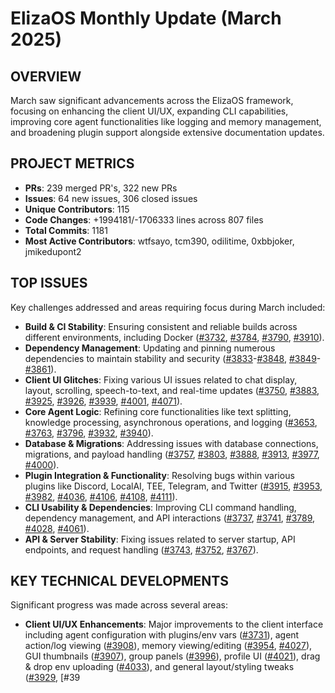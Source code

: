 # ElizaOS Monthly Update (March 2025)

## OVERVIEW

March saw significant advancements across the ElizaOS framework, focusing on enhancing the client UI/UX, expanding CLI capabilities, improving core agent functionalities like logging and memory management, and broadening plugin support alongside extensive documentation updates.

## PROJECT METRICS

*   **PRs**: 239 merged PR's, 322 new PRs
*   **Issues**: 64 new issues, 306 closed issues
*   **Unique Contributors**: 115
*   **Code Changes**: +1994181/-1706333 lines across 807 files
*   **Total Commits**: 1181
*   **Most Active Contributors**: wtfsayo, tcm390, odilitime, 0xbbjoker, jmikedupont2

## TOP ISSUES

Key challenges addressed and areas requiring focus during March included:

*   **Build & CI Stability**: Ensuring consistent and reliable builds across different environments, including Docker ([#3732](https://github.com/elizaos/eliza/pull/3732), [#3784](https://github.com/elizaos/eliza/pull/3784), [#3790](https://github.com/elizaos/eliza/pull/3790), [#3910](https://github.com/elizaos/eliza/pull/3910)).
*   **Dependency Management**: Updating and pinning numerous dependencies to maintain stability and security ([#3833](https://github.com/elizaos/eliza/pull/3833)-[#3848](https://github.com/elizaos/eliza/pull/3848), [#3849](https://github.com/elizaos/eliza/pull/3849)-[#3861](https://github.com/elizaos/eliza/pull/3861)).
*   **Client UI Glitches**: Fixing various UI issues related to chat display, layout, scrolling, speech-to-text, and real-time updates ([#3750](https://github.com/elizaos/eliza/pull/3750), [#3883](https://github.com/elizaos/eliza/pull/3883), [#3925](https://github.com/elizaos/eliza/pull/3925), [#3926](https://github.com/elizaos/eliza/pull/3926), [#3939](https://github.com/elizaos/eliza/pull/3939), [#4001](https://github.com/elizaos/eliza/pull/4001), [#4071](https://github.com/elizaos/eliza/pull/4071)).
*   **Core Agent Logic**: Refining core functionalities like text splitting, knowledge processing, asynchronous operations, and logging ([#3653](https://github.com/elizaos/eliza/pull/3653), [#3763](https://github.com/elizaos/eliza/pull/3763), [#3796](https://github.com/elizaos/eliza/pull/3796), [#3932](https://github.com/elizaos/eliza/pull/3932), [#3940](https://github.com/elizaos/eliza/pull/3940)).
*   **Database & Migrations**: Addressing issues with database connections, migrations, and payload handling ([#3757](https://github.com/elizaos/eliza/pull/3757), [#3803](https://github.com/elizaos/eliza/pull/3803), [#3888](https://github.com/elizaos/eliza/pull/3888), [#3913](https://github.com/elizaos/eliza/pull/3913), [#3977](https://github.com/elizaos/eliza/pull/3977), [#4000](https://github.com/elizaos/eliza/pull/4000)).
*   **Plugin Integration & Functionality**: Resolving bugs within various plugins like Discord, LocalAI, TEE, Telegram, and Twitter ([#3915](https://github.com/elizaos/eliza/pull/3915), [#3953](https://github.com/elizaos/eliza/pull/3953), [#3982](https://github.com/elizaos/eliza/pull/3982), [#4036](https://github.com/elizaos/eliza/pull/4036), [#4106](https://github.com/elizaos/eliza/pull/4106), [#4108](https://github.com/elizaos/eliza/pull/4108), [#4111](https://github.com/elizaos/eliza/pull/4111)).
*   **CLI Usability & Dependencies**: Improving CLI command handling, dependency management, and API interactions ([#3737](https://github.com/elizaos/eliza/pull/3737), [#3741](https://github.com/elizaos/eliza/pull/3741), [#3789](https://github.com/elizaos/eliza/pull/3789), [#4028](https://github.com/elizaos/eliza/pull/4028), [#4061](https://github.com/elizaos/eliza/pull/4061)).
*   **API & Server Stability**: Fixing issues related to server startup, API endpoints, and request handling ([#3743](https://github.com/elizaos/eliza/pull/3743), [#3752](https://github.com/elizaos/eliza/pull/3752), [#3767](https://github.com/elizaos/eliza/pull/3767)).

## KEY TECHNICAL DEVELOPMENTS

Significant progress was made across several areas:

*   **Client UI/UX Enhancements**: Major improvements to the client interface including agent configuration with plugins/env vars ([#3731](https://github.com/elizaos/eliza/pull/3731)), agent action/log viewing ([#3908](https://github.com/elizaos/eliza/pull/3908)), memory viewing/editing ([#3954](https://github.com/elizaos/eliza/pull/3954), [#4027](https://github.com/elizaos/eliza/pull/4027)), GUI thumbnails ([#3907](https://github.com/elizaos/eliza/pull/3907)), group panels ([#3996](https://github.com/elizaos/eliza/pull/3996)), profile UI ([#4021](https://github.com/elizaos/eliza/pull/4021)), drag & drop env uploading ([#4033](https://github.com/elizaos/eliza/pull/4033)), and general layout/styling tweaks ([#3929](https://github.com/elizaos/eliza/pull/3929), [#39